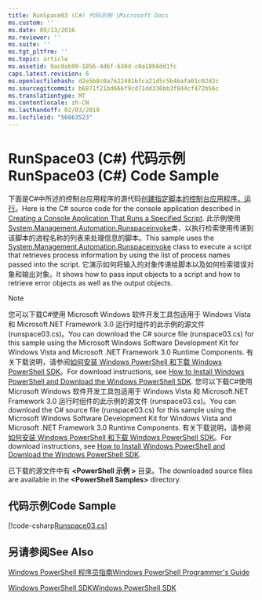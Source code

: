 ```yaml
---
title: RunSpace03 (C#) 代码示例 |Microsoft Docs
ms.custom: ''
ms.date: 09/13/2016
ms.reviewer: ''
ms.suite: ''
ms.tgt_pltfrm: ''
ms.topic: article
ms.assetid: 9ac8ab99-1856-4d6f-b30d-c0a18b8dd1fc
caps.latest.revision: 6
ms.openlocfilehash: d2e5b8c0a7622481bfca21d5c5b46afa01c02d2c
ms.sourcegitcommit: b6871f21bd666f9cd71dd336bb3f844cf472b56c
ms.translationtype: MT
ms.contentlocale: zh-CN
ms.lasthandoff: 02/03/2019
ms.locfileid: "56863523"
---
```

# <a name="runspace03-c-code-sample"></a><span data-ttu-id="03ffd-102">RunSpace03 (C#) 代码示例</span><span class="sxs-lookup"><span data-stu-id="03ffd-102">RunSpace03 (C#) Code Sample</span></span>

<span data-ttu-id="03ffd-103">下面是C#中所述的控制台应用程序的源代码[创建指定脚本的控制台应用程序，运行](http://msdn.microsoft.com/en-us/a93e6006-36db-4bcc-b9da-c5bebf4ffd68)。</span><span class="sxs-lookup"><span data-stu-id="03ffd-103">Here is the C# source code for the console application described in [Creating a Console Application That Runs a Specified Script](http://msdn.microsoft.com/en-us/a93e6006-36db-4bcc-b9da-c5bebf4ffd68).</span></span> <span data-ttu-id="03ffd-104">此示例使用[System.Management.Automation.Runspaceinvoke](/dotnet/api/System.Management.Automation.RunspaceInvoke)类，以执行检索使用传递到该脚本的进程名称的列表来处理信息的脚本。</span><span class="sxs-lookup"><span data-stu-id="03ffd-104">This sample uses the [System.Management.Automation.Runspaceinvoke](/dotnet/api/System.Management.Automation.RunspaceInvoke) class to execute a script that retrieves process information by using the list of process names passed into the script.</span></span> <span data-ttu-id="03ffd-105">它演示如何将输入的对象传递给脚本以及如何检索错误对象和输出对象。</span><span class="sxs-lookup"><span data-stu-id="03ffd-105">It shows how to pass input objects to a script and how to retrieve error objects as well as the output objects.</span></span>

> [!NOTE]
> <span data-ttu-id="03ffd-106">您可以下载C#使用 Microsoft Windows 软件开发工具包适用于 Windows Vista 和 Microsoft.NET Framework 3.0 运行时组件的此示例的源文件 (runspace03.cs)。</span><span class="sxs-lookup"><span data-stu-id="03ffd-106">You can download the C# source file (runspace03.cs) for this sample using the Microsoft Windows Software Development Kit for Windows Vista and Microsoft .NET Framework 3.0 Runtime Components.</span></span> <span data-ttu-id="03ffd-107">有关下载说明，请参阅[如何安装 Windows PowerShell 和下载 Windows PowerShell SDK](/powershell/developer/installing-the-windows-powershell-sdk)。</span><span class="sxs-lookup"><span data-stu-id="03ffd-107">For download instructions, see [How to Install Windows PowerShell and Download the Windows PowerShell SDK](/powershell/developer/installing-the-windows-powershell-sdk).</span></span>
> <span data-ttu-id="03ffd-108">您可以下载C#使用 Microsoft Windows 软件开发工具包适用于 Windows Vista 和 Microsoft.NET Framework 3.0 运行时组件的此示例的源文件 (runspace03.cs)。</span><span class="sxs-lookup"><span data-stu-id="03ffd-108">You can download the C# source file (runspace03.cs) for this sample using the Microsoft Windows Software Development Kit for Windows Vista and Microsoft .NET Framework 3.0 Runtime Components.</span></span> <span data-ttu-id="03ffd-109">有关下载说明，请参阅[如何安装 Windows PowerShell 和下载 Windows PowerShell SDK](/powershell/developer/installing-the-windows-powershell-sdk)。</span><span class="sxs-lookup"><span data-stu-id="03ffd-109">For download instructions, see [How to Install Windows PowerShell and Download the Windows PowerShell SDK](/powershell/developer/installing-the-windows-powershell-sdk).</span></span>
>
> <span data-ttu-id="03ffd-110">已下载的源文件中有 **\<PowerShell 示例 >** 目录。</span><span class="sxs-lookup"><span data-stu-id="03ffd-110">The downloaded source files are available in the **\<PowerShell Samples>** directory.</span></span>

## <a name="code-sample"></a><span data-ttu-id="03ffd-111">代码示例</span><span class="sxs-lookup"><span data-stu-id="03ffd-111">Code Sample</span></span>

[!code-csharp[Runspace03.cs](../../powershell-sdk-samples/SDK-2.0/csharp/Runspace03/Runspace03.cs#L11-L88 "Runspace03.cs")]

## <a name="see-also"></a><span data-ttu-id="03ffd-112">另请参阅</span><span class="sxs-lookup"><span data-stu-id="03ffd-112">See Also</span></span>

[<span data-ttu-id="03ffd-113">Windows PowerShell 程序员指南</span><span class="sxs-lookup"><span data-stu-id="03ffd-113">Windows PowerShell Programmer's Guide</span></span>](./windows-powershell-programmer-s-guide.md)

[<span data-ttu-id="03ffd-114">Windows PowerShell SDK</span><span class="sxs-lookup"><span data-stu-id="03ffd-114">Windows PowerShell SDK</span></span>](../windows-powershell-reference.md)